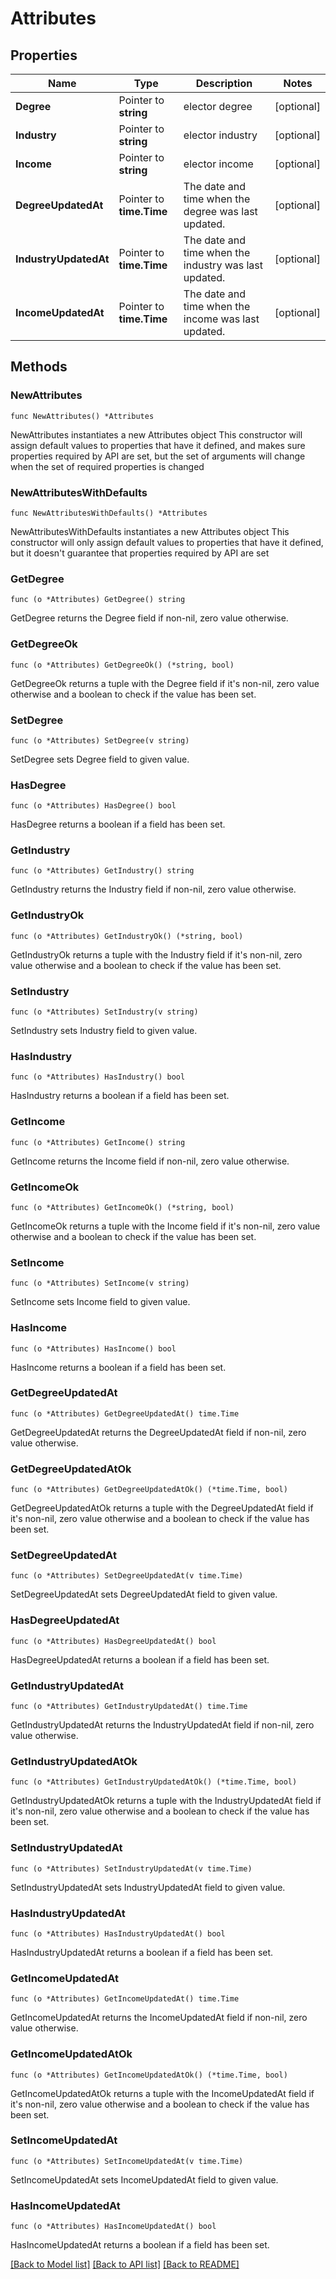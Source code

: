# Attributes

## Properties

Name | Type | Description | Notes
------------ | ------------- | ------------- | -------------
**Degree** | Pointer to **string** | elector degree | [optional] 
**Industry** | Pointer to **string** | elector industry | [optional] 
**Income** | Pointer to **string** | elector income | [optional] 
**DegreeUpdatedAt** | Pointer to **time.Time** | The date and time when the degree was last updated. | [optional] 
**IndustryUpdatedAt** | Pointer to **time.Time** | The date and time when the industry was last updated. | [optional] 
**IncomeUpdatedAt** | Pointer to **time.Time** | The date and time when the income was last updated. | [optional] 

## Methods

### NewAttributes

`func NewAttributes() *Attributes`

NewAttributes instantiates a new Attributes object
This constructor will assign default values to properties that have it defined,
and makes sure properties required by API are set, but the set of arguments
will change when the set of required properties is changed

### NewAttributesWithDefaults

`func NewAttributesWithDefaults() *Attributes`

NewAttributesWithDefaults instantiates a new Attributes object
This constructor will only assign default values to properties that have it defined,
but it doesn't guarantee that properties required by API are set

### GetDegree

`func (o *Attributes) GetDegree() string`

GetDegree returns the Degree field if non-nil, zero value otherwise.

### GetDegreeOk

`func (o *Attributes) GetDegreeOk() (*string, bool)`

GetDegreeOk returns a tuple with the Degree field if it's non-nil, zero value otherwise
and a boolean to check if the value has been set.

### SetDegree

`func (o *Attributes) SetDegree(v string)`

SetDegree sets Degree field to given value.

### HasDegree

`func (o *Attributes) HasDegree() bool`

HasDegree returns a boolean if a field has been set.

### GetIndustry

`func (o *Attributes) GetIndustry() string`

GetIndustry returns the Industry field if non-nil, zero value otherwise.

### GetIndustryOk

`func (o *Attributes) GetIndustryOk() (*string, bool)`

GetIndustryOk returns a tuple with the Industry field if it's non-nil, zero value otherwise
and a boolean to check if the value has been set.

### SetIndustry

`func (o *Attributes) SetIndustry(v string)`

SetIndustry sets Industry field to given value.

### HasIndustry

`func (o *Attributes) HasIndustry() bool`

HasIndustry returns a boolean if a field has been set.

### GetIncome

`func (o *Attributes) GetIncome() string`

GetIncome returns the Income field if non-nil, zero value otherwise.

### GetIncomeOk

`func (o *Attributes) GetIncomeOk() (*string, bool)`

GetIncomeOk returns a tuple with the Income field if it's non-nil, zero value otherwise
and a boolean to check if the value has been set.

### SetIncome

`func (o *Attributes) SetIncome(v string)`

SetIncome sets Income field to given value.

### HasIncome

`func (o *Attributes) HasIncome() bool`

HasIncome returns a boolean if a field has been set.

### GetDegreeUpdatedAt

`func (o *Attributes) GetDegreeUpdatedAt() time.Time`

GetDegreeUpdatedAt returns the DegreeUpdatedAt field if non-nil, zero value otherwise.

### GetDegreeUpdatedAtOk

`func (o *Attributes) GetDegreeUpdatedAtOk() (*time.Time, bool)`

GetDegreeUpdatedAtOk returns a tuple with the DegreeUpdatedAt field if it's non-nil, zero value otherwise
and a boolean to check if the value has been set.

### SetDegreeUpdatedAt

`func (o *Attributes) SetDegreeUpdatedAt(v time.Time)`

SetDegreeUpdatedAt sets DegreeUpdatedAt field to given value.

### HasDegreeUpdatedAt

`func (o *Attributes) HasDegreeUpdatedAt() bool`

HasDegreeUpdatedAt returns a boolean if a field has been set.

### GetIndustryUpdatedAt

`func (o *Attributes) GetIndustryUpdatedAt() time.Time`

GetIndustryUpdatedAt returns the IndustryUpdatedAt field if non-nil, zero value otherwise.

### GetIndustryUpdatedAtOk

`func (o *Attributes) GetIndustryUpdatedAtOk() (*time.Time, bool)`

GetIndustryUpdatedAtOk returns a tuple with the IndustryUpdatedAt field if it's non-nil, zero value otherwise
and a boolean to check if the value has been set.

### SetIndustryUpdatedAt

`func (o *Attributes) SetIndustryUpdatedAt(v time.Time)`

SetIndustryUpdatedAt sets IndustryUpdatedAt field to given value.

### HasIndustryUpdatedAt

`func (o *Attributes) HasIndustryUpdatedAt() bool`

HasIndustryUpdatedAt returns a boolean if a field has been set.

### GetIncomeUpdatedAt

`func (o *Attributes) GetIncomeUpdatedAt() time.Time`

GetIncomeUpdatedAt returns the IncomeUpdatedAt field if non-nil, zero value otherwise.

### GetIncomeUpdatedAtOk

`func (o *Attributes) GetIncomeUpdatedAtOk() (*time.Time, bool)`

GetIncomeUpdatedAtOk returns a tuple with the IncomeUpdatedAt field if it's non-nil, zero value otherwise
and a boolean to check if the value has been set.

### SetIncomeUpdatedAt

`func (o *Attributes) SetIncomeUpdatedAt(v time.Time)`

SetIncomeUpdatedAt sets IncomeUpdatedAt field to given value.

### HasIncomeUpdatedAt

`func (o *Attributes) HasIncomeUpdatedAt() bool`

HasIncomeUpdatedAt returns a boolean if a field has been set.


[[Back to Model list]](../README.md#documentation-for-models) [[Back to API list]](../README.md#documentation-for-api-endpoints) [[Back to README]](../README.md)


